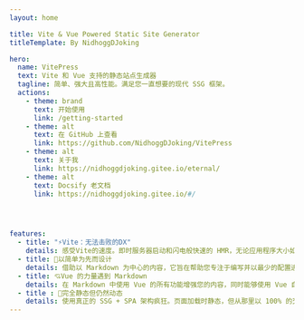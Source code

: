 ```yaml
---
layout: home

title: Vite & Vue Powered Static Site Generator
titleTemplate: By NidhoggDJoking

hero:
  name: VitePress
  text: Vite 和 Vue 支持的静态站点生成器
  tagline: 简单、强大且高性能。满足您一直想要的现代 SSG 框架。
  actions:
    - theme: brand
      text: 开始使用
      link: /getting-started
    - theme: alt
      text: 在 GitHub 上查看
      link: https://github.com/NidhoggDJoking/VitePress
    - theme: alt
      text: 关于我
      link: https://nidhoggdjoking.gitee.io/eternal/
    - theme: alt
      text: Docsify 老文档
      link: https://nidhoggdjoking.gitee.io/#/




features:
  - title: "⚡️Vite：无法击败的DX"
    details: 感受Vite的速度。即时服务器启动和闪电般快速的 HMR，无论应用程序大小如何，都能保持快速。
  - title: 🖖以简单为先而设计
    details: 借助以 Markdown 为中心的内容，它旨在帮助您专注于编写并以最少的配置进行部署。
  - title: 💘Vue 的力量遇到 Markdown
    details: 在 Markdown 中使用 Vue 的所有功能增强您的内容，同时能够使用 Vue 自定义您的网站。
  - title : 💋完全静态但仍然动态
    details: 使用真正的 SSG + SPA 架构疯狂。页面加载时静态，但从那里以 100% 的交互性吸引用户。
---
```


<style>
:root {
  --vp-home-hero-name-color: transparent;
  --vp-home-hero-name-background: -webkit-linear-gradient(120deg, #bd34fe, #41d1ff);
}
</style>
